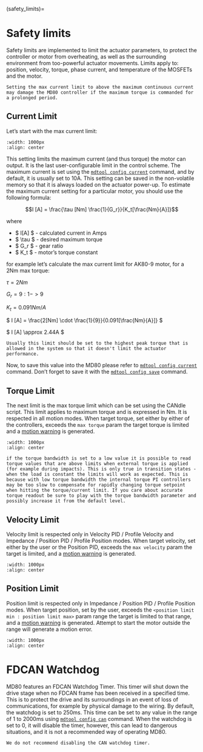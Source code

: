 (safety_limits)=
# Safety limits

Safety limits are implemented to limit the actuator parameters, to protect the controller or motor from overheating, as well as the surrounding environment from too-powerful actuator movements. Limits apply to: position, velocity, torque, phase current, and temperature of the MOSFETs and the motor.

```{warning}
Setting the max current limit to above the maximum continuous current may damage the MD80 controller if the maximum torque is commanded for a prolonged period.
```

## Current Limit
Let’s start with the max current limit:

```{figure} ../images/Candle_motion_modes/current_limit.png
:width: 1000px
:align: center
```

This setting limits the maximum current (and thus torque) the motor can output. It is the last user-configurable limit in the control scheme. The maximum current is set using the [`mdtool config current`](mdtool_config_current) command, and by default, it is usually set to 10A. This setting can be saved in the non-volatile memory so that it is always loaded on the actuator power-up. To estimate the maximum current setting for a particular motor, you should use the following formula:

$$I [A] = \frac{\tau [Nm] \frac{1}{G_r}}{K_t[\frac{Nm}{A}]}$$

where 
* $ I[A] $ - calculated current in Amps
* $ \tau $ - desired maximum torque
* $ G_r $ - gear ratio
* $ K_t $ - motor’s torque constant

for example let’s calculate the max current limit for AK80-9 motor, for a 2Nm max torque:

$\tau = 2 Nm$

$G_r = 9:1 -> 9$

$K_t = 0.091 Nm/A$

$ I [A] = \frac{2[Nm] \cdot \frac{1}{9}}{0.091[\frac{Nm}{A}]} $

$ I [A] \approx  2.44A $

```{note}
Usually this limit should be set to the highest peak torque that is allowed in the system so that it doesn't limit the actuator performance.
```

Now, to save this value into the MD80 please refer to [`mdtool config current`](mdtool_config_current) command. Don’t forget to save it with the [`mdtool config save`](mdtool_config_save) command. 

## Torque Limit

The next limit is the max torque limit which can be set using the CANdle script. This limit applies to maximum torque and is expressed in Nm. It is respected in all motion modes. When target torque, set either by either of the controllers, exceeds the `max torque` param the target torque is limited and a [motion warning](motion_status) is generated. 

```{figure} ../images/Candle_motion_modes/torque_limit.png
:width: 1000px
:align: center
```

```{note}
if the torque bandwidth is set to a low value it is possible to read torque values that are above limits when external torque is applied (for example during impacts). This is only true in transition states - when the load is constant the limits will work as expected. This is because with low torque bandwidth the internal torque PI controllers may be too slow to compensate for rapidly changing torque setpoint when hitting the torque/current limit. If you care about accurate torque readout be sure to play with the torque bandwidth parameter and possibly increase it from the default level. 
```

## Velocity Limit

Velocity limit is respected only in Velocity PID / Profile Velocity and Impedance / Position PID / Profile Position modes. When target velocity, set either by the user or the Position PID, exceeds the `max velocity` param the target is limited, and a [motion warning](motion_status) is generated. 

```{figure} ../images/Candle_motion_modes/velocity_limit.png
:width: 1000px
:align: center
```

## Position Limit

Position limit is respected only in Impedance / Position PID / Profile Position modes. When target position, set by the user, exceeds the `<position limit min : position limit max>` param range the target is limited to that range, and a [motion warning](motion_status) is generated. Attempt to start the motor outside the range will generate a motion error. 

```{figure} ../images/Candle_motion_modes/position_limit.png
:width: 1000px
:align: center
```

# FDCAN Watchdog

MD80 features an FDCAN Watchdog Timer. This timer will shut down the drive stage when no FDCAN frame has been received in a specified time. This is to protect the drive and its surroundings in an event of loss of communications, for example by physical damage to the wiring. By default, the watchdog is set to 250ms. This time can be set to any value in the range of 1 to 2000ms using [`mdtool config can`](mdtool_config_can) command. When the watchdog is set to 0, it will disable the timer, however, this can lead to dangerous situations, and it is not a recommended way of operating MD80. 

```{warning}
We do not recommend disabling the CAN watchdog timer.
```